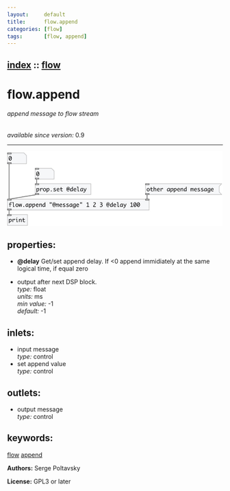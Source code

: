 ```yaml
---
layout:     default
title:      flow.append
categories: [flow]
tags:       [flow, append]
---
```

[index](index.html) :: [flow](category_flow.html)
---

# flow.append

###### append message to flow stream

*available since version:* 0.9

---




[![example](../examples/img/flow.append.jpg)](../examples/pd/flow.append.pd)







## properties:

* **@delay** 
Get/set append delay. If &lt;0 append immidiately at the same logical time, if equal zero
- output after next DSP block.<br>
_type:_ float<br>
_units:_ ms<br>
_min value:_ -1<br>
_default:_ -1<br>



## inlets:

* input message<br>
_type:_ control
* set append value<br>
_type:_ control



## outlets:

* output message<br>
_type:_ control



## keywords:

[flow](keywords/flow.html)
[append](keywords/append.html)






**Authors:** Serge Poltavsky




**License:** GPL3 or later






